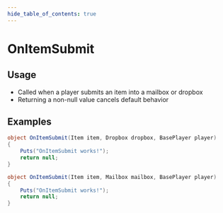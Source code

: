 ```yaml
---
hide_table_of_contents: true
---
```


# OnItemSubmit

## Usage

* Called when a player submits an item into a mailbox or dropbox
* Returning a non-null value cancels default behavior

## Examples

```csharp title=""
object OnItemSubmit(Item item, Dropbox dropbox, BasePlayer player)
{
    Puts("OnItemSubmit works!");
    return null;
}
```

```csharp title=""
object OnItemSubmit(Item item, Mailbox mailbox, BasePlayer player)
{
    Puts("OnItemSubmit works!");
    return null;
}
```
